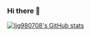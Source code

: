 ### Hi there 👋

<!--
**ljg980708/ljg980708** is a ✨ _special_ ✨ repository because its `README.md` (this file) appears on your GitHub profile.

Here are some ideas to get you started:

- 🔭 I’m currently working on ...
- 🌱 I’m currently learning ...
- 👯 I’m looking to collaborate on ...
- 🤔 I’m looking for help with ...
- 💬 Ask me about ...
- 📫 How to reach me: ...
- 😄 Pronouns: ...
- ⚡ Fun fact: ...
-->

[![ljg980708's GitHub stats](https://github-readme-stats.vercel.app/api?username=ljg980708)](https://github.com/anuraghazra/github-readme-stats)
